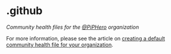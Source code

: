 # .github

*Community health files for the [@PiPHero](https://github.com/pipheroapp) organization*

For more information, please see the article on [creating a default community health file for your organization](https://help.github.com/en/articles/creating-a-default-community-health-file-for-your-organization).